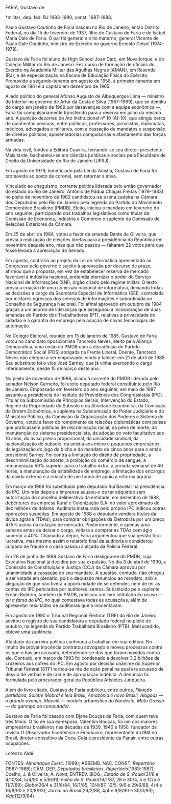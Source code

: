 FARIA, Gustavo de

\*militar; dep. fed. RJ 1983-1990; const. 1987-1988.

Paulo Gustavo Coutinho de Faria nasceu no Rio de Janeiro, então Distrito
Federal, no dia 15 de fevereiro de 1937, filho de Gustavo de Faria e de
Isabel Maria Dale de Faria. O pai foi general e o tio materno, general
Vicente de Paulo Dale Coutinho, ministro do Exército no governo Ernesto
Geisel (1974-1979).

Gustavo de Faria foi aluno da High School Joan Darc, em Nova Iorque, e
do Colégio Militar do Rio de Janeiro. Fez curso de formação de oficiais
do Exército na Academia Militar das Agulhas Negras (AMAN), em Resende
(RJ), e de especialização na Escola de Educação Física do Exército.
Promovido a segundo-tenente em agosto de 1958, a primeiro-tenente em
agosto de 1961 e a capitão em dezembro de 1965.

Aliado político do general Afonso Augusto de Albuquerque Lima — ministro
do Interior no governo de Artur da Costa e Silva (1967-1969), que se
demitiu do cargo em janeiro de 1969 por desavenças com a equipe
econômica —, Faria foi compulsoriamente transferido para a reserva em
julho do mesmo ano. A punição decorreu do Ato Institucional nº 10
(AI-10), que atingiu cerca de quinhentas pessoas, entre políticos,
professores, jornalistas, diplomatas, médicos, advogados e militares,
com a cassação de mandatos e suspensão de direitos políticos,
aposentadorias compulsórias e afastamento das forças armadas.

Na vida civil, fundou a Editora Guavira, tornando-se seu
diretor-presidente. Mais tarde, bacharelou-se em ciências jurídicas e
sociais pela Faculdade de Direito da Universidade do Rio de Janeiro
(UFRJ).

Em agosto de 1979, beneficiado pela Lei da Anistia, Gustavo de Faria foi
promovido ao posto de coronel, sem retornar à ativa.

Vinculado ao chaguismo, corrente política liderada pelo então governador
do estado do Rio de Janeiro, Antônio de Pádua Chagas Freitas
(1979-1983), no pleito de novembro de 1982 candidatou-se a uma cadeira
na Câmara dos Deputados pelo Rio de Janeiro pela legenda do Partido do
Movimento Democrático Brasileiro (PMDB). Eleito, iniciou o mandato em
fevereiro do ano seguinte, participando dos trabalhos legislativos como
titular da Comissão de Economia, Indústria e Comércio e suplente da
Comissão de Relações Exteriores da Câmara.

Em 25 de abril de 1984, votou a favor da emenda Dante de Oliveira, que
previa a realização de eleições diretas para a presidência da República
em novembro daquele ano, mas que não passou — faltaram 22 votos para que
fosse levada à apreciação do Senado.

Em agosto, contrário ao projeto da Lei de Informática apresentado ao
Congresso pelo governo e sujeito à aprovação por decurso de prazo,
afirmou que a proposta, em vez de estabelecer reserva de mercado
favorável à indústria nacional, pretendia eternizar o poder do Serviço
Nacional de Informações (SNI), órgão criado pelo regime militar. O texto
previa a criação de uma comissão nacional de informática, deixando todas
as decisões a cargo da Secretaria Especial de Informática (SEI),
controlada por militares egressos dos serviços de informações e
subordinada ao Conselho de Segurança Nacional. Foi afinal aprovado em
outubro de 1984 graças a um acordo de lideranças que assegurou a
incorporação de duas emendas do Partido dos Trabalhadores (PT),
relativas à privacidade do cidadão e à garantia de emprego pela adoção
de novas tecnologias de automação.

No Colégio Eleitoral, reunido em 15 de janeiro de 1985, Gustavo de Faria
votou no candidato oposicionista Tancredo Neves, eleito pela Aliança
Democrática, uma união do PMDB com a dissidência do Partido Democrático
Social (PDS) abrigada na Frente Liberal. Doente, Tancredo Neves não
chegou a ser empossado, vindo a falecer em 21 de abril de 1985. Seu
substituto foi o vice José Sarney, que já vinha exercendo o cargo
interinamente, desde 15 de março deste ano.

No pleito de novembro de 1986, aliado à corrente do PMDB liderada pelo
senador Nélson Carneiro, foi eleito deputado federal constituinte pelo
Rio de Janeiro. Empossado em fevereiro do ano seguinte, em maio de 1987
assumiu a presidência do Instituto de Previdência dos Congressistas
(IPC). Titular na Subcomissão de Princípios Gerais, Intervenção do
Estado, Regime da Propriedade do Subsolo e da Atividade Econômica, da
Comissão da Ordem Econômica, e suplente na Subcomissão do Poder
Judiciário e do Ministério Público, da Comissão da Organização dos
Poderes e Sistema de Governo, votou a favor do rompimento de relações
diplomáticas com países que praticassem políticas de discriminação
racial, da pena de morte, da manutenção do sistema presidencialista, da
adoção do voto facultativo aos 16 anos, do aviso prévio proporcional, da
unicidade sindical, da nacionalização do subsolo, da anistia aos micro e
pequenos empresários, da legalização do jogo do bicho e do mandato de
cinco anos para o então presidente Sarney. Foi contra a limitação do
direito de propriedade, a descriminilização do aborto, a proibição do
comércio de sangue, a remuneração 50% superior para o trabalho extra, a
jornada semanal de 40 horas, a manutenção da estabilidade de emprego, a
limitação dos encargos da dívida externa e a criação de um fundo de
apoio à reforma agrária.

Em março de 1989 foi substituído pelo deputado Rui Bacelar na
presidência do IPC. Um mês depois a imprensa acusou-o de ter adquirido
sem autorização do conselho deliberativo da entidade, em dezembro de
1988, debêntures da empresa Rural e Colonização S.A. no valor aproximado
de dez milhões de dólares. Auditoria instaurada pelo próprio IPC indicou
outras operações suspeitas. Em agosto de 1988 o deputado vendera títulos
da dívida agrária (TDAs), para comprar obrigações da Eletrobrás por um
preço 475% acima da cotação de mercado. Posteriormente, e apenas uma
semana antes de deixar o cargo, voltara a comprar as TDAs com ágio
superior a 40%. Chamado a depor, Faria argumentou que sua gestão fora
lucrativa, mas mesmo assim o relatório final da auditoria o considerou
culpado de fraude e o caso passou à alçada da Polícia Federal.

Em 28 de junho de 1989 Gustavo de Faria desligou-se do PMDB, cuja
Executiva Nacional já decidira por sua expulsão. No dia 3 de abril de
1990, a Comissão de Constituição e Justiça (CCJ) da Câmara aprovou por
unanimidade a cassação do seu mandato. A questão, contudo, não chegou a
ser votada em plenário, pois o deputado renunciou ao mandato, sob a
alegação de que não tivera a oportunidade de se defender, nem de ter as
contas do IPC periciadas por auditores isentos. Substituído pelo
suplente Ernâni Boldrim, também do PMDB, publicou um livro intitulado
*Eu acuso — ou a farsa do IPC*, no qual contestava todas as acusações,
além de apresentar resultados de auditorias que o inocentavam.

Em agosto de 1990 o Tribunal Regional Eleitoral (TRE) do Rio de Janeiro
aceitou o registro de sua candidatura a deputado federal no pleito de
outubro, na legenda do Partido Trabalhista Brasileiro (PTB).
Malsucedido, obteve uma suplência.

Afastado da carreira política continuou a trabalhar em sua editora. No
intuito de provar inocência contratou advogado e moveu processos contra
os que o haviam acusado, defendendo-se dos que foram movidos contra ele.
Contudo, em março de 1993 foi condenado a devolver 3,2 bilhões de
cruzeiros aos cofres do IPC. Em agosto por decisão unânime do Superior
Tribunal Federal (STF) tornou-se réu de ação penal na qual era acusado
de desvio de verbas e de crime de apropriação indébita. A denúncia foi
formulada pelo procurador-geral da República Aristides Junqueira.

Além do livro citado, Gustavo de Faria publicou, entre outros, *Filiação
partidária*, *Soletre Mobral e leia Brasil,* *Amazônia é novo Brasil,*
*Alagoas — o grande avanço*, *Maceió — modelo urbanístico do Nordeste*,
*Mato Grosso — do garimpo ao computador*.

Gustavo de Faria foi casado com Djane Bouças de Faria, com quem teve
três filhos. O tio de sua ex-esposa, Valentim Bouças, foi um dos maiores
empresários brasileiros nas décadas de 1930, 1940 e 1950, fundador da
revista *O Observador Econômico e Financeiro*, representante da IBM no
Brasil, diretor-consultivo da Coca-Cola e presidente da Panair, entre
outras ocupações.

Lorenzo Aldé

FONTES: *Almanaque* *Exérc.* (1969); ASSEMB. NAC. CONST. *Repertório*
(1987-1988); CÂM. DEP. *Deputados brasileiros*. *Repertório*(1983-1987);
Coelho, J. & Oliveira, A. *Nova*; ENTREV. BIOG.; *Estado de S.
Paulo*(31/8 e 4/10/84, 5/4/90 e 5/9/91); *Folha de S. Paulo*(19/1/87, 28
e 30/4, 5 e 12/5 e 11/7/89); *Globo*(26/4 e 31/8/84, 16/1/85, 10/4/87,
10/5, 9/6 e 29/6/89, 4/4 e 16/8/90 e 20/8/93); *Jornal do
Brasil*(26/2/88, 4/4 e 9/8/90 e 30/3/93); *Veja*(12/9/84).

 
